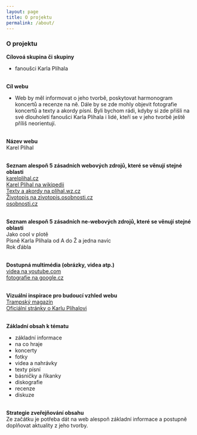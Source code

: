 ```yaml
---
layout: page
title: O projektu
permalink: /about/
---
```


### O projektu

<b>Cílovoá skupina či skupiny</b><br>
- fanoušci Karla Plíhala<br><br>

<b>Cíl webu</b><br>
- Web by měl informovat o jeho tvorbě, poskytovat harmonogram koncertů a 
recenze na ně. Dále by se zde mohly objevit fotografie  koncertů a texty a 
akordy písní. Byli bychom rádi, kdyby si zde přišli na své dlouholetí 
fanoušci Karla Plíhala i lidé, kteří se v jeho tvorbě ještě příliš neorientují.<br><br>

<b>Název webu</b><br> 
Karel Plíhal<br><br>

<b>Seznam alespoň 5 zásadních webových zdrojů, které se věnují stejné oblasti</b><br>
<a href="http://www.karelplihal.cz/">karelplihal.cz</a><br>
<a href="https://cs.wikipedia.org/wiki/Karel_Pl%C3%ADhal">Karel Plíhal na wikipedii</a><br>
<a href="http://plihal.wz.cz/karel-plihal/">Texty a akordy na plihal.wz.cz</a><br>
<a href="http://zivotopis.osobnosti.cz/karel-plihal.php">Životopis na zivotopis.osobnosti.cz</a><br>
<a href="http://www.osobnosti.cz/karel-plihal.php">osobnosti.cz</a><br><br>

<b>Seznam alespoň 5 zásadních ne-webových zdrojů, které se věnují stejné oblasti</b><br>
Jako cool v plotě<br>
Písně Karla Plíhala od A do Ž a jedna navíc<br>
Rok ďábla<br><br>

<b>Dostupná multimédia (obrázky, videa atp.)</b><br>
<a href="https://www.youtube.com/results?search_query=karel+pl%C3%ADhal">videa na youtube.com</a><br>
<a href="https://www.google.cz/search?q=Karel+Pl%C3%ADhal&espv=2&biw=639&bih=599&source=lnms&tbm=isch&sa=X&ved=0ahUKEwiVruaTu6DMAhWjA5oKHaR2BUgQ_AUIBigB">fotografie na google.cz</a><br><br>

<b>Vizuální inspirace pro budoucí vzhled webu</b><br>
<a href="https://www.google.cz/url?sa=i&rct=j&q=&esrc=s&source=images&cd=&cad=rja&uact=8&ved=0ahUKEwj9x5i7u6DMAhXHWxoKHYstB7AQjRwIBw&url=http%3A%2F%2Fwww.trampsky-magazin.cz%2Fblog%2Fpisnicka-na-vikend-vstavej-holka-karel-plihal-472.html&psig=AFQjCNGgdsHkvZVDzceLwQE_Sup1LtWZwg&ust=1461353266915975">Trampský magazín</a><br>
<a href="http://www.karelplihal.cz/">Oficiální stránky o Karlu Plíhalovi</a><br><br>

<b>Základní obsah k tématu</b><br>
- základní informace<br>
- na co hraje<br>
- koncerty<br>
- fotky<br>
- videa a nahrávky<br>
- texty písní<br>
- básničky a říkanky<br>
- diskografie<br>
- recenze<br>
- diskuze<br><br>

<b>Strategie zveřejňování obsahu</b><br>
Ze začátku je potřeba dát na web alespoň základní informace a postupně doplňovat aktuality z jeho tvorby.<br><br>

